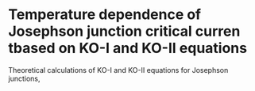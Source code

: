 # Temperature dependence of Josephson junction critical curren tbased on KO-I and KO-II equations 

Theoretical calculations of KO-I and KO-II equations for Josephson junctions, 
